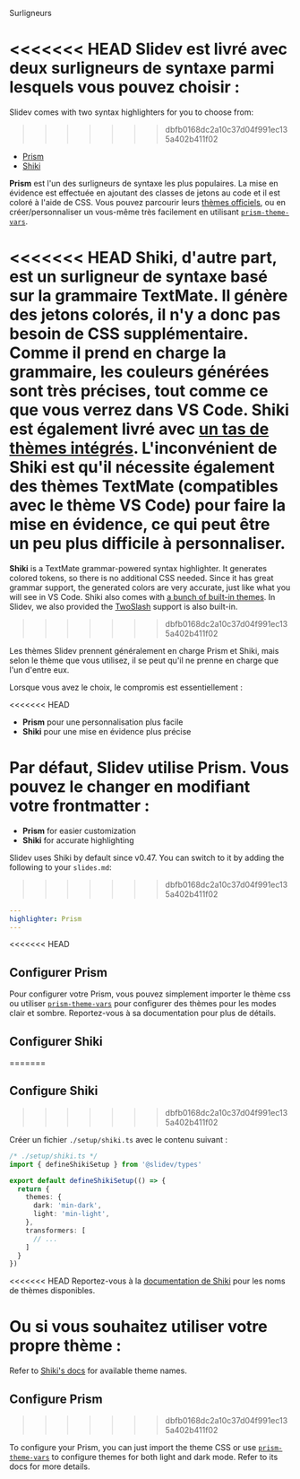 Surligneurs

<<<<<<< HEAD
Slidev est livré avec deux surligneurs de syntaxe parmi lesquels vous pouvez choisir :
=======
Slidev comes with two syntax highlighters for you to choose from:
>>>>>>> dbfb0168dc2a10c37d04f991ec135a402b411f02

- [Prism](https://prismjs.com/)
- [Shiki](https://github.com/shikijs/shiki)

**Prism** est l'un des surligneurs de syntaxe les plus populaires. La mise en évidence est effectuée en ajoutant des classes de jetons au code et il est coloré à l'aide de CSS. Vous pouvez parcourir leurs [thèmes officiels](https://github.com/PrismJS/prism-themes), ou en créer/personnaliser un vous-même très facilement en utilisant [`prism-theme-vars`](https://github.com/antfu/prism-theme-vars).

<<<<<<< HEAD
**Shiki**, d'autre part, est un surligneur de syntaxe basé sur la grammaire TextMate. Il génère des jetons colorés, il n'y a donc pas besoin de CSS supplémentaire. Comme il prend en charge la grammaire, les couleurs générées sont très précises, tout comme ce que vous verrez dans VS Code. Shiki est également livré avec [un tas de thèmes intégrés](https://github.com/shikijs/shiki/blob/master/docs/themes.md). L'inconvénient de Shiki est qu'il nécessite également des thèmes TextMate (compatibles avec le thème VS Code) pour faire la mise en évidence, ce qui peut être un peu plus difficile à personnaliser.
=======
**Shiki** is a TextMate grammar-powered syntax highlighter. It generates colored tokens, so there is no additional CSS needed. Since it has great grammar support, the generated colors are very accurate, just like what you will see in VS Code. Shiki also comes with [a bunch of built-in themes](https://shiki.style/themes). In Slidev, we also provided the [TwoSlash](#twoslash-integration) support is also built-in.
>>>>>>> dbfb0168dc2a10c37d04f991ec135a402b411f02

Les thèmes Slidev prennent généralement en charge Prism et Shiki, mais selon le thème que vous utilisez, il se peut qu'il ne prenne en charge que l'un d'entre eux.

Lorsque vous avez le choix, le compromis est essentiellement :

<<<<<<< HEAD
- **Prism** pour une personnalisation plus facile
- **Shiki** pour une mise en évidence plus précise

Par défaut, Slidev utilise Prism. Vous pouvez le changer en modifiant votre frontmatter :
=======
- **Prism** for easier customization
- **Shiki** for accurate highlighting

Slidev uses Shiki by default since v0.47. You can switch to it by adding the following to your `slides.md`:
>>>>>>> dbfb0168dc2a10c37d04f991ec135a402b411f02

```yaml
---
highlighter: Prism
---
```

<<<<<<< HEAD
## Configurer Prism

Pour configurer votre Prism, vous pouvez simplement importer le thème css ou utiliser [`prism-theme-vars`](https://github.com/antfu/prism-theme-vars) pour configurer des thèmes pour les modes clair et sombre. Reportez-vous à sa documentation pour plus de détails.

## Configurer Shiki
=======
## Configure Shiki
>>>>>>> dbfb0168dc2a10c37d04f991ec135a402b411f02

<Environment type="node" />

Créer un fichier `./setup/shiki.ts` avec le contenu suivant :

```ts
/* ./setup/shiki.ts */
import { defineShikiSetup } from '@slidev/types'

export default defineShikiSetup(() => {
  return {
    themes: {
      dark: 'min-dark',
      light: 'min-light',
    },
    transformers: [
      // ...
    ]
  }
})
```

<<<<<<< HEAD
Reportez-vous à la [documentation de Shiki](https://github.com/shikijs/shiki/blob/master/docs/themes.md#all-themes) pour les noms de thèmes disponibles.

Ou si vous souhaitez utiliser votre propre thème :
=======
Refer to [Shiki's docs](https://shiki.style) for available theme names.

## Configure Prism
>>>>>>> dbfb0168dc2a10c37d04f991ec135a402b411f02

To configure your Prism, you can just import the theme CSS or use [`prism-theme-vars`](https://github.com/antfu/prism-theme-vars) to configure themes for both light and dark mode. Refer to its docs for more details.
